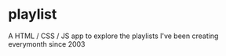 playlist
========

A HTML / CSS / JS app to explore the playlists I've been creating everymonth since 2003